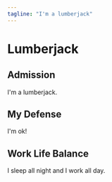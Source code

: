 ```yaml
---
tagline: "I'm a lumberjack"
---
```


# Lumberjack

## Admission

I'm a lumberjack.

## My Defense

I'm ok!

## Work Life Balance

I sleep all night and I work all day.
